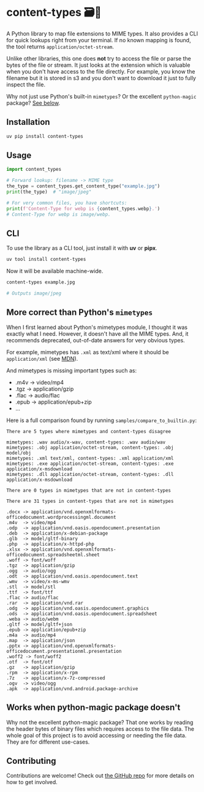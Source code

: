 
# content-types 🗃️🔎

A Python library to map file extensions to MIME types. 
It also provides a CLI for quick lookups right from your terminal.
If no known mapping is found, the tool returns `application/octet-stream`.

Unlike other libraries, this one does **not** try to access the file 
or parse the bytes of the file or stream. It just looks at the extension
which is valuable when you don't have access to the file directly.
For example, you know the filename but it is stored in s3 and you don't want
to download it just to fully inspect the file.

Why not just use Python's built-in `mimetypes`? Or the excellent `python-magic` package? 
[See below](#more-correct-than-pythons-mimetypes).

## Installation

```bash
uv pip install content-types
```

## Usage

```python
import content_types

# Forward lookup: filename -> MIME type
the_type = content_types.get_content_type("example.jpg")
print(the_type)  # "image/jpeg"

# For very common files, you have shortcuts:
print(f'Content-Type for webp is {content_types.webp}.') 
# Content-Type for webp is image/webp.
```

## CLI

To use the library as a CLI tool, just install it with **uv** or **pipx**. 

```bash
uv tool install content-types
```

Now it will be available machine-wide.

```bash
content-types example.jpg

# Outputs image/jpeg
```

## More correct than Python's `mimetypes`

When I first learned about Python's mimetypes module, I thought it was exactly what I need. However, 
it doesn't have all the MIME types. And, it recommends deprecated, out-of-date answers for very obvious types.

For example, mimetypes has `.xml` as text/xml  where it should be `application/xml` 
(see [MDN](https://developer.mozilla.org/en-US/docs/Web/HTTP/MIME_types/Common_types)).

And mimetypes is missing important types such as:

- .m4v  -> video/mp4
- .tgz  -> application/gzip
- .flac -> audio/flac
- .epub -> application/epub+zip
- ...

Here is a full comparison found by running `samples/compare_to_builtin.py`:

```text
There are 5 types where mimetypes and content-types disagree

mimetypes: .wav audio/x-wav, content-types: .wav audio/wav
mimetypes: .obj application/octet-stream, content-types: .obj model/obj
mimetypes: .xml text/xml, content-types: .xml application/xml
mimetypes: .exe application/octet-stream, content-types: .exe application/x-msdownload
mimetypes: .dll application/octet-stream, content-types: .dll application/x-msdownload

There are 0 types in mimetypes that are not in content-types

There are 31 types in content-types that are not in mimetypes

.docx -> application/vnd.openxmlformats-officedocument.wordprocessingml.document
.m4v  -> video/mp4
.odp  -> application/vnd.oasis.opendocument.presentation
.deb  -> application/x-debian-package
.glb  -> model/gltf-binary
.php  -> application/x-httpd-php
.xlsx -> application/vnd.openxmlformats-officedocument.spreadsheetml.sheet
.woff -> font/woff
.tgz  -> application/gzip
.ogg  -> audio/ogg
.odt  -> application/vnd.oasis.opendocument.text
.wmv  -> video/x-ms-wmv
.stl  -> model/stl
.ttf  -> font/ttf
.flac -> audio/flac
.rar  -> application/vnd.rar
.odg  -> application/vnd.oasis.opendocument.graphics
.ods  -> application/vnd.oasis.opendocument.spreadsheet
.weba -> audio/webm
.gltf -> model/gltf+json
.epub -> application/epub+zip
.m4a  -> audio/mp4
.map  -> application/json
.pptx -> application/vnd.openxmlformats-officedocument.presentationml.presentation
.woff2 -> font/woff2
.otf  -> font/otf
.gz   -> application/gzip
.rpm  -> application/x-rpm
.7z   -> application/x-7z-compressed
.ogv  -> video/ogg
.apk  -> application/vnd.android.package-archive
```

## Works when python-magic package doesn't

Why not the excellent python-magic package? That one works by reading the header bytes of
binary files which requires access to the file data. The whole goal of this project is
to avoid accessing or needing the file data. They are for different use-cases.

## Contributing

Contributions are welcome! Check out [the GitHub repo](https://github.com/mikeckennedy/content-types) 
for more details on how to get involved.
